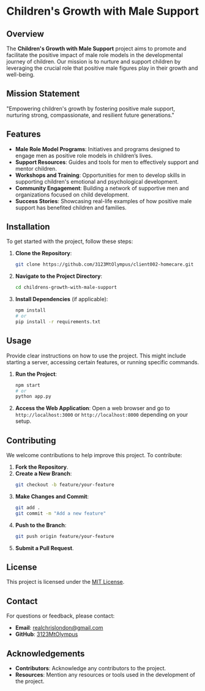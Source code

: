 # Children's Growth with Male Support

## Overview

The **Children's Growth with Male Support** project aims to promote and facilitate the positive impact of male role models in the developmental journey of children. Our mission is to nurture and support children by leveraging the crucial role that positive male figures play in their growth and well-being.

## Mission Statement

"Empowering children's growth by fostering positive male support, nurturing strong, compassionate, and resilient future generations."

## Features

- **Male Role Model Programs**: Initiatives and programs designed to engage men as positive role models in children’s lives.
- **Support Resources**: Guides and tools for men to effectively support and mentor children.
- **Workshops and Training**: Opportunities for men to develop skills in supporting children's emotional and psychological development.
- **Community Engagement**: Building a network of supportive men and organizations focused on child development.
- **Success Stories**: Showcasing real-life examples of how positive male support has benefited children and families.

## Installation

To get started with the project, follow these steps:

1. **Clone the Repository**:
   ```bash
   git clone https://github.com/3123MtOlympus/client002-homecare.git
   ```

2. **Navigate to the Project Directory**:
   ```bash
   cd childrens-growth-with-male-support
   ```

3. **Install Dependencies** (if applicable):
   ```bash
   npm install
   # or
   pip install -r requirements.txt
   ```

## Usage

Provide clear instructions on how to use the project. This might include starting a server, accessing certain features, or running specific commands.

1. **Run the Project**:
   ```bash
   npm start
   # or
   python app.py
   ```

2. **Access the Web Application**:
   Open a web browser and go to `http://localhost:3000` or `http://localhost:8000` depending on your setup.

## Contributing

We welcome contributions to help improve this project. To contribute:

1. **Fork the Repository**.
2. **Create a New Branch**:
   ```bash
   git checkout -b feature/your-feature
   ```
3. **Make Changes and Commit**:
   ```bash
   git add .
   git commit -m "Add a new feature"
   ```
4. **Push to the Branch**:
   ```bash
   git push origin feature/your-feature
   ```
5. **Submit a Pull Request**.

## License

This project is licensed under the [MIT License](LICENSE).

## Contact

For questions or feedback, please contact:

- **Email**: realchrislondon@gmail.com
- **GitHub**: [3123MtOlympus](https://github.com/3123MtOlympus)

## Acknowledgements

- **Contributors**: Acknowledge any contributors to the project.
- **Resources**: Mention any resources or tools used in the development of the project.
